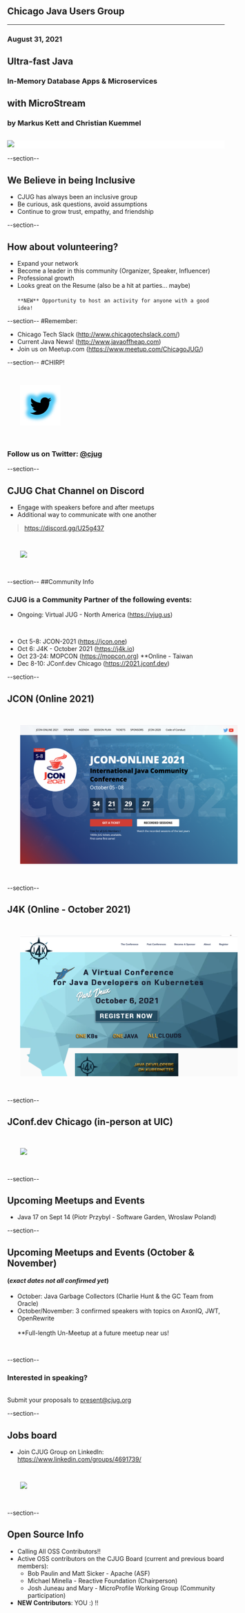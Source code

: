 ## Chicago Java Users Group
---

### August 31, 2021
## Ultra-fast Java 
### In-Memory Database Apps & Microservices
## with MicroStream
### by Markus Kett and Christian Kuemmel
<div style="background-color: white; margin-top: 30px;">
	<img src="images/cjug.gif" style="border: none; box-shadow: none;"/>
</div>

--section--
## We Believe in being Inclusive
 * CJUG has always been an inclusive group
 * Be curious, ask questions, avoid assumptions
 * Continue to grow trust, empathy, and friendship

--section--
## How about volunteering?
 * Expand your network
 * Become a leader in this community (Organizer, Speaker, Influencer)
 * Professional growth
 * Looks great on the Resume (also be a hit at parties... maybe)
<br/><br/>
`**NEW** Opportunity to host an activity for anyone with a good idea!`

--section--
#Remember:
 * Chicago Tech Slack (http://www.chicagotechslack.com/)
 * Current Java News! (http://www.javaoffheap.com)
 * Join us on Meetup.com (https://www.meetup.com/ChicagoJUG/)

--section--
#CHIRP!
<br/>

<img src="images/twitterBird.png" style="border:none; box-shadow:none; margin: 30px; background:white;"/>

### Follow us on Twitter: <u>@cjug</u>

--section--
## CJUG Chat Channel on Discord 
* Engage with speakers before and after meetups
* Additional way to communicate with one another

>https://discord.gg/U25g437

<img src="images/cjug-discord-qrcode.png" style="border:none; box-shadow:none; margin: 30px; background:white;"/>

--section--
##Community Info
### CJUG is a Community Partner of the following events:

* Ongoing:  Virtual JUG - North America (https://vjug.us)

<br/>

* Oct 5-8: JCON-2021 (https://jcon.one)
* Oct 6: J4K - October 2021 (https://j4k.io)
* Oct 23-24: MOPCON (https://mopcon.org) **Online - Taiwan 
* Dec 8-10: JConf.dev Chicago (https://2021.jconf.dev)

--section--
## JCON (Online 2021)

<img src="images/jcon-2021.png" style="border:none; box-shadow:none; margin: 30px; background:white;"/>

--section--
## J4K (Online - October 2021)

<img src="images/j4k-2021-oct.png" style="border:none; box-shadow:none; margin: 30px; background:white;"/>

--section--
## JConf.dev Chicago (in-person at UIC)

<img src="images/jConf.dev.chicago_2021.png" style="border:none; box-shadow:none; margin: 30px; background:white;"/>

--section--
## Upcoming Meetups and Events

* Java 17 on Sept 14 (Piotr Przybyl - Software Garden, Wroslaw Poland)

--section--
## Upcoming Meetups and Events (October & November)
#### (_exact dates not all confirmed yet_)

* October: Java Garbage Collectors (Charlie Hunt & the GC Team from Oracle)
* October/November: 3 confirmed speakers with topics on AxonIQ, JWT, OpenRewrite 
<br/><br/>
**Full-length Un-Meetup at a future meetup near us!
<br/>
  
--section--
### Interested in speaking? 
<br/>Submit your proposals to present@cjug.org<br/>

--section--

## Jobs board

* Join CJUG Group on LinkedIn:<br/>
 https://www.linkedin.com/groups/4691739/

<img src="images/cjug-linkedinGroup-qrcode.png" style="border:none; box-shadow:none; margin: 30px; background:white;"/>

--section--

## Open Source Info

* Calling All OSS Contributors!!
* Active OSS contributors on the CJUG Board (current and previous board members):
  * Bob Paulin and Matt Sicker - Apache (ASF)
  * Michael Minella - Reactive Foundation (Chairperson)
  * Josh Juneau and Mary - MicroProfile Working Group (Community participation)
* **NEW Contributors**: YOU :) !!
